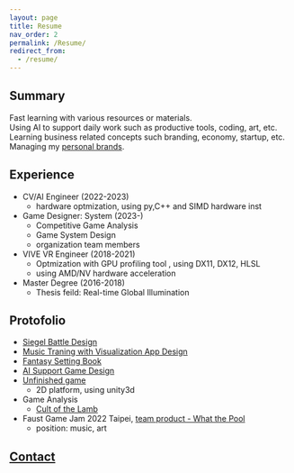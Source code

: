 ```yaml
---
layout: page
title: Resume
nav_order: 2
permalink: /Resume/
redirect_from:
  - /resume/
---
```


## Summary
Fast learning with various resources or materials.  
Using AI to support daily work such as productive tools, coding, art, etc.  
Learning business related concepts such branding, economy, startup, etc.  
Managing my [personal brands](/about).

## Experience
* CV/AI Engineer (2022-2023)
  * hardware optmization, using py,C++ and SIMD hardware inst
* Game Designer: System (2023-)
  * Competitive Game Analysis
  * Game System Design
  * organization team members
* VIVE VR Engineer (2018-2021)
  * Optmization with GPU profiling tool , using DX11, DX12, HLSL
  * using AMD/NV hardware acceleration
* Master Degree (2016-2018)
  * Thesis feild: Real-time Global Illumination

## Protofolio
* [Siegel Battle Design](/SettingBook/resume/Siegel%20Battle/)
* [Music Traning with Visualization App Design](https://github.com/posetmage/-app-)
* [Fantasy Setting Book](/SettingBook/)
* [AI Support Game Design](/StM4H4/)
* [Unfinished game](https://youtu.be/M7fq31j2F1I)
  * 2D platform, using unity3d
* Game Analysis
  * [Cult of the Lamb](/SettingBook/resume/CompetitiveAnalysis/Cult%20of%20the%20Lamb/)
* Faust Game Jam 2022 Taipei, [team product - What the Pool](https://yanagiragi.itch.io/what-the-pool)
  * position: music, art

## [Contact](/Contact)